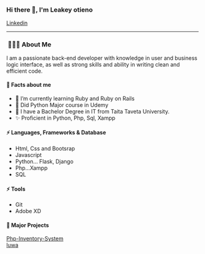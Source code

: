 ### Hi there 👋, I'm Leakey otieno

[Linkedin](https://www.linkedin.com/in/leakey-otieno/)

---

<h3> &nbsp;👩🏾‍💻 About Me </h3>
I am a passionate back-end developer with knowledge in user and business  logic interface, as well as strong skills and ability in writing clean and efficient code.

####  🤔 Facts about me
- 🌱 I’m currently learning Ruby and Ruby on Rails
- 📝 Did Python Major course in Udemy
- 📝 I have a Bachelor Degree in IT from Taita Taveta University.
- ✨ Proficient in Python, Php, Sql, Xampp

#### ⚡ Languages, Frameworks & Database
* Html, Css and Bootsrap
* Javascript
* Python... Flask, Django
* Php...Xampp
* SQL

#### ⚡ Tools
* Git
* Adobe XD

#### 📝 Major Projects
[Php-Inventory-System](https://github.com/leakeyhamad/php_inventory_system)<br>
[luwa](https://github.com/leakeyhamad/luwa)



